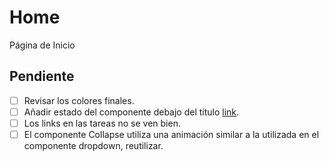 # Home

Página de Inicio

## Pendiente

- [ ] Revisar los colores finales.
- [ ] Añadir estado del componente debajo del título [link](https://rangle.io/our-work/retailer-design-system/).
- [ ] Los links en las tareas no se ven bien.
- [ ] El componente Collapse utiliza una animación similar a la utilizada en el componente dropdown, reutilizar.
